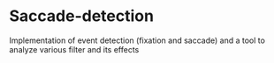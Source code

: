 # Saccade-detection
Implementation of event detection (fixation and saccade) and a tool to analyze various filter and its effects

